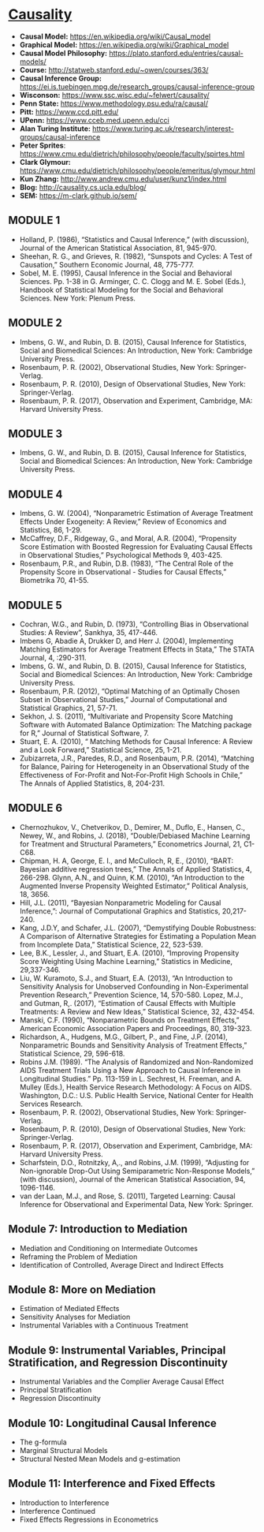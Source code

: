 # [Causality](https://en.wikipedia.org/wiki/Category:Causality)

- **Causal Model:** https://en.wikipedia.org/wiki/Causal_model
- **Graphical Model:** https://en.wikipedia.org/wiki/Graphical_model
- **Causal Model Philosophy:** https://plato.stanford.edu/entries/causal-models/
- **Course:** http://statweb.stanford.edu/~owen/courses/363/
- **Causal Inference Group:** https://ei.is.tuebingen.mpg.de/research_groups/causal-inference-group
- **Wisconson:** https://www.ssc.wisc.edu/~felwert/causality/
- **Penn State:** https://www.methodology.psu.edu/ra/causal/
- **Pitt:** https://www.ccd.pitt.edu/
- **UPenn:** https://www.cceb.med.upenn.edu/cci
- **Alan Turing Institute:** https://www.turing.ac.uk/research/interest-groups/causal-inference
- **Peter Sprites**: https://www.cmu.edu/dietrich/philosophy/people/faculty/spirtes.html
- **Clark Glymour:** https://www.cmu.edu/dietrich/philosophy/people/emeritus/glymour.html
- **Kun Zhang:** http://www.andrew.cmu.edu/user/kunz1/index.html
- **Blog:** http://causality.cs.ucla.edu/blog/
- **SEM:** https://m-clark.github.io/sem/

## MODULE 1

- Holland, P. (1986), “Statistics and Causal Inference,” (with discussion), Journal of the American Statistical Association, 81, 945-970.
- Sheehan, R. G., and Grieves, R. (1982), “Sunspots and Cycles: A Test of Causation,” Southern Economic Journal, 48, 775-777.
- Sobel, M. E. (1995), Causal Inference in the Social and Behavioral Sciences. Pp. 1-38 in G. Arminger, C. C. Clogg and M. E. Sobel (Eds.), Handbook of Statistical Modeling for the Social and Behavioral Sciences. New York: Plenum Press.

## MODULE 2

- Imbens, G. W., and Rubin, D. B. (2015), Causal Inference for Statistics, Social and Biomedical Sciences: An Introduction, New York: Cambridge University Press.
- Rosenbaum, P. R. (2002), Observational Studies, New York: Springer-Verlag.
- Rosenbaum, P. R. (2010), Design of Observational Studies, New York: Springer-Verlag.
- Rosenbaum, P. R. (2017), Observation and Experiment, Cambridge, MA: Harvard University Press.

## MODULE 3

- Imbens, G. W., and Rubin, D. B. (2015), Causal Inference for Statistics, Social and Biomedical Sciences: An Introduction, New York: Cambridge University Press.

## MODULE 4

- Imbens, G. W. (2004), “Nonparametric Estimation of Average Treatment Effects Under Exogeneity: A Review,” Review of Economics and Statistics, 86, 1-29.
- McCaffrey, D.F., Ridgeway, G., and Moral, A.R. (2004), “Propensity Score Estimation with Boosted Regression for Evaluating Causal Effects in Observational Studies,” Psychological Methods 9, 403-425.
- Rosenbaum, P.R., and Rubin, D.B. (1983), “The Central Role of the Propensity Score in Observational - Studies for Causal Effects,” Biometrika 70, 41-55.

## MODULE 5

- Cochran, W.G., and Rubin, D. (1973), “Controlling Bias in Observational Studies: A Review”, Sankhya, 35, 417-446.
- Imbens G, Abadie A, Drukker D, and Herr J. (2004), Implementing Matching Estimators for Average Treatment Effects in Stata,” The STATA Journal, 4, :290-311.
- Imbens, G. W., and Rubin, D. B. (2015), Causal Inference for Statistics, Social and Biomedical Sciences: An Introduction, New York: Cambridge University Press.
- Rosenbaum, P.R. (2012), “Optimal Matching of an Optimally Chosen Subset in Observational Studies,” Journal of Computational and Statistical Graphics, 21, 57-71.
- Sekhon, J. S. (2011), “Multivariate and Propensity Score Matching Software with Automated Balance Optimization: The Matching package for R,” Journal of Statistical Software, 7.
- Stuart, E. A. (2010), “ Matching Methods for Causal Inference: A Review and a Look Forward,” Statistical Science, 25, 1-21.
- Zubizarreta, J.R., Paredes, R.D., and Rosenbaum, P.R. (2014), “Matching for Balance, Pairing for Heterogeneity in an Observational Study of the Effectiveness of For-Profit and Not-For-Profit High Schools in Chile,” The Annals of Applied Statistics, 8, 204-231.

## MODULE 6

- Chernozhukov, V., Chetverikov, D., Demirer, M., Duflo, E., Hansen, C., Newey, W., and Robins, J. (2018), “Double/Debiased Machine Learning for Treatment and Structural Parameters,” Econometrics Journal, 21, C1-C68.
- Chipman, H. A, George, E. I., and McCulloch, R, E., (2010), “BART: Bayesian additive regression trees,” The Annals of Applied Statistics, 4, 266-298.
Glynn, A.N., and Quinn, K.M. (2010), “An Introduction to the Augmented Inverse Propensity Weighted Estimator,” Political Analysis, 18, 3656.
- Hill, J.L. (2011), “Bayesian Nonparametric Modeling for Causal Inference,”: Journal of Computational Graphics and Statistics, 20,217-240.
- Kang, J.D.Y, and Schafer, J.L. (2007), “Demystifying Double Robustness: A Comparison of Alternative Strategies for Estimating a Population Mean from Incomplete Data,” Statistical Science, 22, 523-539.
- Lee, B.K., Lessler, J., and Stuart, E.A. (2010), “Improving Propensity Score Weighting Using Machine Learning,” Statistics in Medicine, 29,337-346.
- Liu, W. Kuramoto, S.J., and Stuart, E.A. (2013), “An Introduction to Sensitivity Analysis for Unobserved Confounding in Non-Experimental Prevention Research,” Prevention Science, 14, 570-580.
Lopez, M.J., and Gutman, R,. (2017), “Estimation of Causal Effects with Multiple Treatments: A Review and New Ideas,” Statistical Science, 32, 432-454.
- Manski, C.F. (1990), “Nonparametric Bounds on Treatment Effects,” American Economic Association Papers and Proceedings, 80, 319-323.
- Richardson, A., Hudgens, M.G., Gilbert, P., and Fine, J.P. (2014), Nonparametric Bounds and Sensitivity Analysis of Treatment Effects,” Statistical Science, 29, 596-618.
- Robins J.M. (1989). “The Analysis of Randomized and Non-Randomized AIDS Treatment Trials Using a New Approach to Causal Inference in Longitudinal Studies.” Pp. 113-159 in L. Sechrest, H. Freeman, and A. Mulley (Eds.), Health Service Research Methodology: A Focus on AIDS. Washington, D.C.: U.S. Public Health Service, National Center for Health Services Research.
- Rosenbaum, P. R. (2002), Observational Studies, New York: Springer-Verlag.
- Rosenbaum, P. R. (2010), Design of Observational Studies, New York: Springer-Verlag.
- Rosenbaum, P. R. (2017), Observation and Experiment, Cambridge, MA: Harvard University Press.
- Scharfstein, D.O., Rotnitzky, A,., and Robins, J.M. (1999), “Adjusting for Non-ignorable Drop-Out Using Semiparametric Non-Response Models,” (with discussion), Journal of the American Statistical Association, 94, 1096-1146.
- van der Laan, M.J., and Rose, S. (2011), Targeted Learning: Causal Inference for Observational and Experimental Data, New York: Springer.

## Module 7: Introduction to Mediation

- Mediation and Conditioning on Intermediate Outcomes
- Reframing the Problem of Mediation
- Identification of Controlled, Average Direct and Indirect Effects

## Module 8: More on Mediation

- Estimation of Mediated Effects
- Sensitivity Analyses for Mediation
- Instrumental Variables with a Continuous Treatment

## Module 9: Instrumental Variables, Principal Stratification, and Regression Discontinuity

- Instrumental Variables and the Complier Average Causal Effect
- Principal Stratification
- Regression Discontinuity

## Module 10: Longitudinal Causal Inference

- The g-formula
- Marginal Structural Models
- Structural Nested Mean Models and g-estimation

## Module 11: Interference and Fixed Effects

- Introduction to Interference
- Interference Continued
- Fixed Effects Regressions in Econometrics